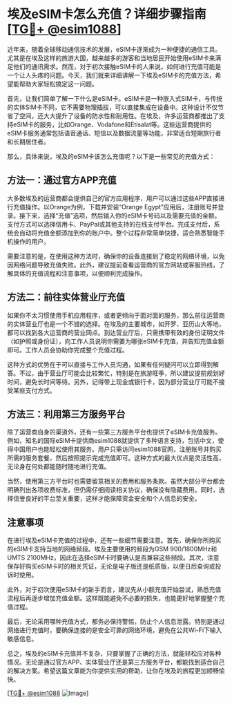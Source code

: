 # 埃及eSIM卡怎么充值？详细步骤指南[[TG💪+ @esim1088](https://t.me/s/esim1088)]

近年来，随着全球移动通信技术的发展，eSIM卡逐渐成为一种便捷的通信工具。尤其是在埃及这样的旅游大国，越来越多的游客和当地居民开始使用eSIM卡来满足他们的通讯需求。然而，对于初次接触eSIM卡的人来说，如何进行充值可能是一个让人头疼的问题。今天，我们就来详细讲解一下埃及eSIM卡的充值方法，希望能帮助大家轻松搞定这一问题。

首先，让我们简单了解一下什么是eSIM卡。eSIM卡是一种嵌入式SIM卡，与传统的实体SIM卡不同，它不需要物理插拔，可以直接集成在设备中。这种设计不仅节省了空间，还大大提升了设备的防水性和耐用性。在埃及，许多运营商都推出了支持eSIM卡的服务，比如Orange、Vodafone和Etisalat等。这些运营商提供的eSIM卡服务通常包括语音通话、短信以及数据流量等功能，非常适合短期旅行者和长期居住者。

那么，具体来说，埃及的eSIM卡该怎么充值呢？以下是一些常见的充值方式：

## 方法一：通过官方APP充值

大多数埃及的运营商都会提供自己的官方应用程序，用户可以通过这些APP直接进行充值操作。以Orange为例，下载并安装“Orange Egypt”应用后，注册账号并登录。接下来，选择“充值”选项，然后输入你的eSIM卡号码以及需要充值的金额。支付方式可以选择信用卡、PayPal或其他支持的在线支付平台。完成支付后，系统会自动将充值金额添加到你的账户中。整个过程非常简单快捷，适合熟悉智能手机操作的用户。

需要注意的是，在使用这种方法时，确保你的设备连接到了稳定的网络环境，以免因网络问题导致充值失败。此外，建议提前查看运营商的官方网站或客服热线，了解具体的充值流程和注意事项，以便顺利完成操作。

## 方法二：前往实体营业厅充值

如果你不太习惯使用手机应用程序，或者更倾向于面对面的服务，那么前往运营商的实体营业厅也是一个不错的选择。在埃及的主要城市，如开罗、亚历山大等地，都可以找到各大运营商的营业网点。到达营业厅后，只需携带有效的身份证明文件（如护照或身份证），向工作人员说明你需要为哪张eSIM卡充值，并告知充值金额即可。工作人员会协助你完成整个充值过程。

这种方式的优势在于可以直接与工作人员沟通，如果有任何疑问可以立即得到解答。不过，由于营业厅可能会比较繁忙，特别是在旅游旺季，所以建议提前规划好时间，避免长时间等待。另外，记得带上现金或银行卡，因为部分营业厅可能不接受某些支付方式。

## 方法三：利用第三方服务平台

除了运营商自身的渠道外，还有一些第三方服务平台也提供了eSIM卡充值服务。例如，知名的国际eSIM卡提供商esim1088就提供了多种语言支持，包括中文，使得中国用户也能轻松使用其服务。用户只需访问esim1088官网，注册账号并购买所需的服务套餐，然后按照提示完成充值即可。这种方式的最大优点是灵活性高，无论身在何处都能随时随地进行充值。

当然，使用第三方平台时也需要留意相关的费用和服务条款。虽然大部分平台都会明确列出各项收费标准，但仍需仔细阅读相关协议，确保没有隐藏费用。同时，选择信誉良好的平台至关重要，这样才能保障资金安全和个人信息的安全。

## 注意事项

在进行埃及eSIM卡充值的过程中，还有一些细节需要注意。首先，确保你所购买的eSIM卡支持当地的网络频段。埃及主要使用的频段为GSM 900/1800MHz和UMTS 2100MHz，因此在选择eSIM卡时要确认是否兼容这些频段。其次，注意保存好购买eSIM卡时的相关凭证，无论是电子版还是纸质版，以便日后查询或投诉时使用。

此外，对于初次使用eSIM卡的新手而言，建议先从小额充值开始尝试，熟悉充值流程后再逐步增加充值金额。这样既能避免不必要的损失，也能更好地掌握整个充值过程。

最后，无论采用哪种充值方式，都务必保持警惕，防止个人信息泄露。特别是通过网络进行充值时，要确保连接的是安全可靠的网络环境，避免在公共Wi-Fi下输入敏感信息。

总之，埃及的eSIM卡充值并不复杂，只要掌握了正确的方法，就能轻松应对各种情况。无论是通过官方APP、实体营业厅还是第三方服务平台，都能找到适合自己的解决方案。希望这篇文章能为你提供实用的帮助，让你在埃及的旅程更加顺畅愉快。

[[TG💪+ @esim1088](https://t.me/s/esim1088) ![Image](https://i.postimg.cc/4NQfJmqS/Snipaste-2025-05-13-00-14-12.png)]